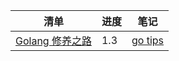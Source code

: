 

| 清单            | 进度 | 笔记 |
| --------------- | ---- | ---- |
| [Golang 修养之路](https://www.bookstack.cn/books/aceld-golang) | 1.3  |     [go tips](https://github.com/rguo98/Study_Plan/blob/master/go/tips.md) |